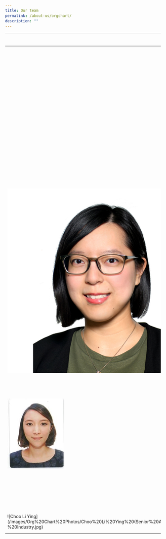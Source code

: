 ```yaml
---
title: Our team
permalink: /about-us/orgchart/
description: ""
---
```

|  | Name, Title ||
| -------- | -------- | -------- |
|| Mr. David Tan, Executive Director|
||Mr. Chris Leck, Deputy Executive Director|
||Mr. Ronald Tong, Deputy Executive Director|
||Ms. Joey Tang, Executive Officer|
||Dr. Lim Yuan Liang, Director|
|| , Deputy Director|
|![Wei Lin](/images/Org%20Chart%20Photos/Wei%20Lin.png)|Dr. Tan Wei Lin, Senior Manager|
||Mr. Ryan Wong, Senior Manager|
|![Ashna Lazatin](/images/Org%20Chart%20Photos/Ashna%20Lazatin%20(Manager%20-%20Policy%20&%20Partnership).jpeg)|Ms. Ashna Lazatin, Manager|
||Mr. Lim Jun Kai, Manager|
||Mr. Clive Aw, Senior Associate|
|![Choo Li Ying](/images/Org%20Chart%20Photos/Choo%20Li%20Ying%20(Senior%20Associate%20-%20Industry.jpg)|Ms. Choo Li Ying, Senior Associate|